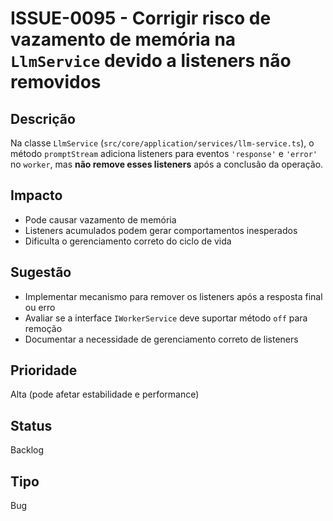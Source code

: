 # ISSUE-0095 - Corrigir risco de vazamento de memória na `LlmService` devido a listeners não removidos

## Descrição

Na classe `LlmService` (`src/core/application/services/llm-service.ts`), o método `promptStream` adiciona listeners para eventos `'response'` e `'error'` no `worker`, mas **não remove esses listeners** após a conclusão da operação.

## Impacto

- Pode causar vazamento de memória
- Listeners acumulados podem gerar comportamentos inesperados
- Dificulta o gerenciamento correto do ciclo de vida

## Sugestão

- Implementar mecanismo para remover os listeners após a resposta final ou erro
- Avaliar se a interface `IWorkerService` deve suportar método `off` para remoção
- Documentar a necessidade de gerenciamento correto de listeners

## Prioridade

Alta (pode afetar estabilidade e performance)

## Status

Backlog

## Tipo

Bug